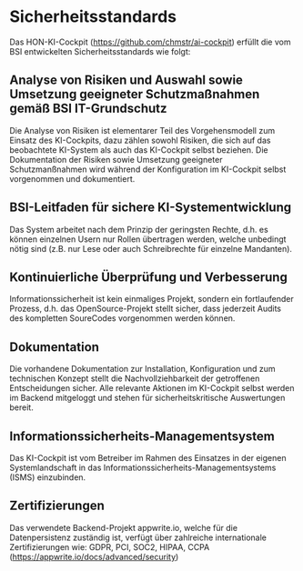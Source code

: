 # Sicherheitsstandards

Das HON-KI-Cockpit (<https://github.com/chmstr/ai-cockpit>) erfüllt die vom BSI entwickelten Sicherheitsstandards wie folgt:

## Analyse von Risiken und Auswahl sowie Umsetzung geeigneter Schutzmaßnahmen gemäß BSI IT-Grundschutz

Die Analyse von Risiken ist elementarer Teil des Vorgehensmodell zum Einsatz des KI-Cockpits, dazu zählen sowohl Risiken, die sich auf das beobachtete KI-System als auch das KI-Cockpit selbst beziehen. Die Dokumentation der Risiken sowie Umsetzung geeigneter Schutzmanßnahmen wird während der Konfiguration im KI-Cockpit selbst vorgenommen und dokumentiert.

## BSI-Leitfaden für sichere KI-Systementwicklung

Das System arbeitet nach dem Prinzip der geringsten Rechte, d.h. es können einzelnen Usern nur Rollen übertragen werden, welche unbedingt nötig sind (z.B. nur Lese oder auch Schreibrechte für einzelne Mandanten).

## Kontinuierliche Überprüfung und Verbesserung

Informationssicherheit ist kein einmaliges Projekt, sondern ein fortlaufender Prozess, d.h. das OpenSource-Projekt stellt sicher, dass jederzeit Audits des kompletten SoureCodes vorgenommen werden können.

## Dokumentation

Die vorhandene Dokumentation zur Installation, Konfiguration und zum technischen Konzept stellt die Nachvollziehbarkeit der getroffenen Entscheidungen sicher. Alle relevante Aktionen im KI-Cockpit selbst werden im Backend mitgeloggt und stehen für sicherheitskritische Auswertungen bereit.

## Informationssicherheits-Managementsystem

Das KI-Cockpit ist vom Betreiber im Rahmen des Einsatzes in der eigenen Systemlandschaft in das Informationssicherheits-Managementsystems (ISMS) einzubinden.

## Zertifizierungen

Das verwendete Backend-Projekt appwrite.io, welche für die Datenpersistenz zuständig ist, verfügt über zahlreiche internationale Zertifizierungen wie: GDPR, PCI, SOC2, HIPAA, CCPA (<https://appwrite.io/docs/advanced/security>)
